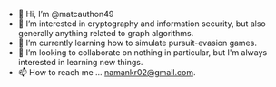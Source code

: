 - 👋 Hi, I’m @matcauthon49
- 👀 I’m interested in cryptography and information security, but also generally anything related to graph algorithms.
- 🌱 I’m currently learning how to simulate pursuit-evasion games.
- 💞️ I’m looking to collaborate on nothing in particular, but I'm always interested in learning new things.
- 📫 How to reach me ... namankr02@gmail.com.

<!---
matcauthon49/matcauthon49 is a ✨ special ✨ repository because its `README.md` (this file) appears on your GitHub profile.
You can click the Preview link to take a look at your changes.
--->
